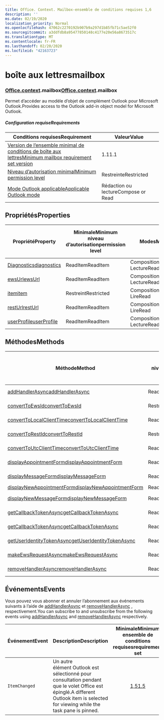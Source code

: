 ```yaml
---
title: Office. Context. Mailbox-ensemble de conditions requises 1,6
description: ''
ms.date: 02/19/2020
localization_priority: Normal
ms.openlocfilehash: 47062c2270192b907b9a297d1b85fb71c5ae52f0
ms.sourcegitcommit: a3ddfdb8a95477850148c4177e20e56a8673517c
ms.translationtype: MT
ms.contentlocale: fr-FR
ms.lasthandoff: 02/20/2020
ms.locfileid: "42163723"
---
```

# <a name="mailbox"></a><span data-ttu-id="8d539-102">boîte aux lettres</span><span class="sxs-lookup"><span data-stu-id="8d539-102">mailbox</span></span>

### <a name="officecontextmailbox"></a><span data-ttu-id="8d539-103">[Office](office.md)[.context](office.context.md).mailbox</span><span class="sxs-lookup"><span data-stu-id="8d539-103">[Office](office.md)[.context](office.context.md).mailbox</span></span>

<span data-ttu-id="8d539-104">Permet d’accéder au modèle d’objet de complément Outlook pour Microsoft Outlook.</span><span class="sxs-lookup"><span data-stu-id="8d539-104">Provides access to the Outlook add-in object model for Microsoft Outlook.</span></span>

##### <a name="requirements"></a><span data-ttu-id="8d539-105">Configuration requise</span><span class="sxs-lookup"><span data-stu-id="8d539-105">Requirements</span></span>

|<span data-ttu-id="8d539-106">Conditions requises</span><span class="sxs-lookup"><span data-stu-id="8d539-106">Requirement</span></span>| <span data-ttu-id="8d539-107">Valeur</span><span class="sxs-lookup"><span data-stu-id="8d539-107">Value</span></span>|
|---|---|
|[<span data-ttu-id="8d539-108">Version de l’ensemble minimal de conditions de boîte aux lettres</span><span class="sxs-lookup"><span data-stu-id="8d539-108">Minimum mailbox requirement set version</span></span>](../../requirement-sets/outlook-api-requirement-sets.md)| <span data-ttu-id="8d539-109">1.1</span><span class="sxs-lookup"><span data-stu-id="8d539-109">1.1</span></span>|
|[<span data-ttu-id="8d539-110">Niveau d’autorisation minimal</span><span class="sxs-lookup"><span data-stu-id="8d539-110">Minimum permission level</span></span>](../../../outlook/understanding-outlook-add-in-permissions.md)| <span data-ttu-id="8d539-111">Restreinte</span><span class="sxs-lookup"><span data-stu-id="8d539-111">Restricted</span></span>|
|[<span data-ttu-id="8d539-112">Mode Outlook applicable</span><span class="sxs-lookup"><span data-stu-id="8d539-112">Applicable Outlook mode</span></span>](../../../outlook/outlook-add-ins-overview.md#extension-points)| <span data-ttu-id="8d539-113">Rédaction ou lecture</span><span class="sxs-lookup"><span data-stu-id="8d539-113">Compose or Read</span></span>|

## <a name="properties"></a><span data-ttu-id="8d539-114">Propriétés</span><span class="sxs-lookup"><span data-stu-id="8d539-114">Properties</span></span>

| <span data-ttu-id="8d539-115">Propriété</span><span class="sxs-lookup"><span data-stu-id="8d539-115">Property</span></span> | <span data-ttu-id="8d539-116">Minimale</span><span class="sxs-lookup"><span data-stu-id="8d539-116">Minimum</span></span><br><span data-ttu-id="8d539-117">niveau d’autorisation</span><span class="sxs-lookup"><span data-stu-id="8d539-117">permission level</span></span> | <span data-ttu-id="8d539-118">Modes</span><span class="sxs-lookup"><span data-stu-id="8d539-118">Modes</span></span> | <span data-ttu-id="8d539-119">Type de retour</span><span class="sxs-lookup"><span data-stu-id="8d539-119">Return type</span></span> | <span data-ttu-id="8d539-120">Minimale</span><span class="sxs-lookup"><span data-stu-id="8d539-120">Minimum</span></span><br><span data-ttu-id="8d539-121">ensemble de conditions requises</span><span class="sxs-lookup"><span data-stu-id="8d539-121">requirement set</span></span> |
|---|---|---|---|:---:|
| [<span data-ttu-id="8d539-122">Diagnostics</span><span class="sxs-lookup"><span data-stu-id="8d539-122">diagnostics</span></span>](/javascript/api/outlook/office.mailbox?view=outlook-js-1.6#diagnostics) | <span data-ttu-id="8d539-123">ReadItem</span><span class="sxs-lookup"><span data-stu-id="8d539-123">ReadItem</span></span> | <span data-ttu-id="8d539-124">Composition</span><span class="sxs-lookup"><span data-stu-id="8d539-124">Compose</span></span><br><span data-ttu-id="8d539-125">Lecture</span><span class="sxs-lookup"><span data-stu-id="8d539-125">Read</span></span> | [<span data-ttu-id="8d539-126">Diagnostics</span><span class="sxs-lookup"><span data-stu-id="8d539-126">Diagnostics</span></span>](/javascript/api/outlook/office.diagnostics?view=outlook-js-1.6) | [<span data-ttu-id="8d539-127">1.1</span><span class="sxs-lookup"><span data-stu-id="8d539-127">1.1</span></span>](../requirement-set-1.1/outlook-requirement-set-1.1.md) |
| [<span data-ttu-id="8d539-128">ewsUrl</span><span class="sxs-lookup"><span data-stu-id="8d539-128">ewsUrl</span></span>](/javascript/api/outlook/office.mailbox?view=outlook-js-1.6#ewsurl) | <span data-ttu-id="8d539-129">ReadItem</span><span class="sxs-lookup"><span data-stu-id="8d539-129">ReadItem</span></span> | <span data-ttu-id="8d539-130">Composition</span><span class="sxs-lookup"><span data-stu-id="8d539-130">Compose</span></span><br><span data-ttu-id="8d539-131">Lecture</span><span class="sxs-lookup"><span data-stu-id="8d539-131">Read</span></span> | <span data-ttu-id="8d539-132">Chaîne</span><span class="sxs-lookup"><span data-stu-id="8d539-132">String</span></span> | [<span data-ttu-id="8d539-133">1.1</span><span class="sxs-lookup"><span data-stu-id="8d539-133">1.1</span></span>](../requirement-set-1.1/outlook-requirement-set-1.1.md) |
| [<span data-ttu-id="8d539-134">item</span><span class="sxs-lookup"><span data-stu-id="8d539-134">item</span></span>](office.context.mailbox.item.md) | <span data-ttu-id="8d539-135">Restreint</span><span class="sxs-lookup"><span data-stu-id="8d539-135">Restricted</span></span> | <span data-ttu-id="8d539-136">Composition</span><span class="sxs-lookup"><span data-stu-id="8d539-136">Compose</span></span><br><span data-ttu-id="8d539-137">Lire</span><span class="sxs-lookup"><span data-stu-id="8d539-137">Read</span></span> | [<span data-ttu-id="8d539-138">Élément</span><span class="sxs-lookup"><span data-stu-id="8d539-138">Item</span></span>](/javascript/api/outlook/office.item?view=outlook-js-1.6) | [<span data-ttu-id="8d539-139">1.1</span><span class="sxs-lookup"><span data-stu-id="8d539-139">1.1</span></span>](../requirement-set-1.1/outlook-requirement-set-1.1.md) |
| [<span data-ttu-id="8d539-140">restUrl</span><span class="sxs-lookup"><span data-stu-id="8d539-140">restUrl</span></span>](/javascript/api/outlook/office.mailbox?view=outlook-js-1.6#resturl) | <span data-ttu-id="8d539-141">ReadItem</span><span class="sxs-lookup"><span data-stu-id="8d539-141">ReadItem</span></span> | <span data-ttu-id="8d539-142">Composition</span><span class="sxs-lookup"><span data-stu-id="8d539-142">Compose</span></span><br><span data-ttu-id="8d539-143">Lire</span><span class="sxs-lookup"><span data-stu-id="8d539-143">Read</span></span> | <span data-ttu-id="8d539-144">Chaîne</span><span class="sxs-lookup"><span data-stu-id="8d539-144">String</span></span> | [<span data-ttu-id="8d539-145">1,5</span><span class="sxs-lookup"><span data-stu-id="8d539-145">1.5</span></span>](../requirement-set-1.5/outlook-requirement-set-1.5.md) |
| [<span data-ttu-id="8d539-146">userProfile</span><span class="sxs-lookup"><span data-stu-id="8d539-146">userProfile</span></span>](/javascript/api/outlook/office.mailbox?view=outlook-js-1.5#userprofile) | <span data-ttu-id="8d539-147">ReadItem</span><span class="sxs-lookup"><span data-stu-id="8d539-147">ReadItem</span></span> | <span data-ttu-id="8d539-148">Composition</span><span class="sxs-lookup"><span data-stu-id="8d539-148">Compose</span></span><br><span data-ttu-id="8d539-149">Lecture</span><span class="sxs-lookup"><span data-stu-id="8d539-149">Read</span></span> | [<span data-ttu-id="8d539-150">Profil</span><span class="sxs-lookup"><span data-stu-id="8d539-150">UserProfile</span></span>](/javascript/api/outlook/office.userprofile?view=outlook-js-1.6) | [<span data-ttu-id="8d539-151">1.1</span><span class="sxs-lookup"><span data-stu-id="8d539-151">1.1</span></span>](../requirement-set-1.1/outlook-requirement-set-1.1.md) |

## <a name="methods"></a><span data-ttu-id="8d539-152">Méthodes</span><span class="sxs-lookup"><span data-stu-id="8d539-152">Methods</span></span>

| <span data-ttu-id="8d539-153">Méthode</span><span class="sxs-lookup"><span data-stu-id="8d539-153">Method</span></span> | <span data-ttu-id="8d539-154">Minimale</span><span class="sxs-lookup"><span data-stu-id="8d539-154">Minimum</span></span><br><span data-ttu-id="8d539-155">niveau d’autorisation</span><span class="sxs-lookup"><span data-stu-id="8d539-155">permission level</span></span> | <span data-ttu-id="8d539-156">Modes</span><span class="sxs-lookup"><span data-stu-id="8d539-156">Modes</span></span> | <span data-ttu-id="8d539-157">Minimale</span><span class="sxs-lookup"><span data-stu-id="8d539-157">Minimum</span></span><br><span data-ttu-id="8d539-158">ensemble de conditions requises</span><span class="sxs-lookup"><span data-stu-id="8d539-158">requirement set</span></span> |
|---|---|---|:---:|
| [<span data-ttu-id="8d539-159">addHandlerAsync</span><span class="sxs-lookup"><span data-stu-id="8d539-159">addHandlerAsync</span></span>](/javascript/api/outlook/office.mailbox?view=outlook-js-1.6#addhandlerasync-eventtype--handler--options--callback-) | <span data-ttu-id="8d539-160">ReadItem</span><span class="sxs-lookup"><span data-stu-id="8d539-160">ReadItem</span></span> | <span data-ttu-id="8d539-161">Composition</span><span class="sxs-lookup"><span data-stu-id="8d539-161">Compose</span></span><br><span data-ttu-id="8d539-162">Lire</span><span class="sxs-lookup"><span data-stu-id="8d539-162">Read</span></span> | [<span data-ttu-id="8d539-163">1,5</span><span class="sxs-lookup"><span data-stu-id="8d539-163">1.5</span></span>](../requirement-set-1.5/outlook-requirement-set-1.5.md) |
| [<span data-ttu-id="8d539-164">convertToEwsId</span><span class="sxs-lookup"><span data-stu-id="8d539-164">convertToEwsId</span></span>](/javascript/api/outlook/office.mailbox?view=outlook-js-1.6#converttoewsid-itemid--restversion-) | <span data-ttu-id="8d539-165">Restreint</span><span class="sxs-lookup"><span data-stu-id="8d539-165">Restricted</span></span> | <span data-ttu-id="8d539-166">Composition</span><span class="sxs-lookup"><span data-stu-id="8d539-166">Compose</span></span><br><span data-ttu-id="8d539-167">Lire</span><span class="sxs-lookup"><span data-stu-id="8d539-167">Read</span></span> | [<span data-ttu-id="8d539-168">1.3</span><span class="sxs-lookup"><span data-stu-id="8d539-168">1.3</span></span>](../requirement-set-1.3/outlook-requirement-set-1.3.md) |
| [<span data-ttu-id="8d539-169">convertToLocalClientTime</span><span class="sxs-lookup"><span data-stu-id="8d539-169">convertToLocalClientTime</span></span>](/javascript/api/outlook/office.mailbox?view=outlook-js-1.6#converttolocalclienttime-timevalue-) | <span data-ttu-id="8d539-170">ReadItem</span><span class="sxs-lookup"><span data-stu-id="8d539-170">ReadItem</span></span> | <span data-ttu-id="8d539-171">Composition</span><span class="sxs-lookup"><span data-stu-id="8d539-171">Compose</span></span><br><span data-ttu-id="8d539-172">Lire</span><span class="sxs-lookup"><span data-stu-id="8d539-172">Read</span></span> | [<span data-ttu-id="8d539-173">1.1</span><span class="sxs-lookup"><span data-stu-id="8d539-173">1.1</span></span>](../requirement-set-1.1/outlook-requirement-set-1.1.md) |
| [<span data-ttu-id="8d539-174">convertToRestId</span><span class="sxs-lookup"><span data-stu-id="8d539-174">convertToRestId</span></span>](/javascript/api/outlook/office.mailbox?view=outlook-js-1.6#converttorestid-itemid--restversion-) | <span data-ttu-id="8d539-175">Restreint</span><span class="sxs-lookup"><span data-stu-id="8d539-175">Restricted</span></span> | <span data-ttu-id="8d539-176">Composition</span><span class="sxs-lookup"><span data-stu-id="8d539-176">Compose</span></span><br><span data-ttu-id="8d539-177">Lire</span><span class="sxs-lookup"><span data-stu-id="8d539-177">Read</span></span> | [<span data-ttu-id="8d539-178">1.3</span><span class="sxs-lookup"><span data-stu-id="8d539-178">1.3</span></span>](../requirement-set-1.3/outlook-requirement-set-1.3.md) |
| [<span data-ttu-id="8d539-179">convertToUtcClientTime</span><span class="sxs-lookup"><span data-stu-id="8d539-179">convertToUtcClientTime</span></span>](/javascript/api/outlook/office.mailbox?view=outlook-js-1.6#converttoutcclienttime-input-) | <span data-ttu-id="8d539-180">ReadItem</span><span class="sxs-lookup"><span data-stu-id="8d539-180">ReadItem</span></span> | <span data-ttu-id="8d539-181">Composition</span><span class="sxs-lookup"><span data-stu-id="8d539-181">Compose</span></span><br><span data-ttu-id="8d539-182">Lecture</span><span class="sxs-lookup"><span data-stu-id="8d539-182">Read</span></span> | [<span data-ttu-id="8d539-183">1.1</span><span class="sxs-lookup"><span data-stu-id="8d539-183">1.1</span></span>](../requirement-set-1.1/outlook-requirement-set-1.1.md) |
| [<span data-ttu-id="8d539-184">displayAppointmentForm</span><span class="sxs-lookup"><span data-stu-id="8d539-184">displayAppointmentForm</span></span>](/javascript/api/outlook/office.mailbox?view=outlook-js-1.6#displayappointmentform-itemid-) | <span data-ttu-id="8d539-185">ReadItem</span><span class="sxs-lookup"><span data-stu-id="8d539-185">ReadItem</span></span> | <span data-ttu-id="8d539-186">Composition</span><span class="sxs-lookup"><span data-stu-id="8d539-186">Compose</span></span><br><span data-ttu-id="8d539-187">Lire</span><span class="sxs-lookup"><span data-stu-id="8d539-187">Read</span></span> | [<span data-ttu-id="8d539-188">1.1</span><span class="sxs-lookup"><span data-stu-id="8d539-188">1.1</span></span>](../requirement-set-1.1/outlook-requirement-set-1.1.md) |
| [<span data-ttu-id="8d539-189">displayMessageForm</span><span class="sxs-lookup"><span data-stu-id="8d539-189">displayMessageForm</span></span>](/javascript/api/outlook/office.mailbox?view=outlook-js-1.6#displaymessageform-itemid-) | <span data-ttu-id="8d539-190">ReadItem</span><span class="sxs-lookup"><span data-stu-id="8d539-190">ReadItem</span></span> | <span data-ttu-id="8d539-191">Composition</span><span class="sxs-lookup"><span data-stu-id="8d539-191">Compose</span></span><br><span data-ttu-id="8d539-192">Lecture</span><span class="sxs-lookup"><span data-stu-id="8d539-192">Read</span></span> | [<span data-ttu-id="8d539-193">1.1</span><span class="sxs-lookup"><span data-stu-id="8d539-193">1.1</span></span>](../requirement-set-1.1/outlook-requirement-set-1.1.md) |
| [<span data-ttu-id="8d539-194">displayNewAppointmentForm</span><span class="sxs-lookup"><span data-stu-id="8d539-194">displayNewAppointmentForm</span></span>](/javascript/api/outlook/office.mailbox?view=outlook-js-1.6#displaynewappointmentform-parameters-) | <span data-ttu-id="8d539-195">ReadItem</span><span class="sxs-lookup"><span data-stu-id="8d539-195">ReadItem</span></span> | <span data-ttu-id="8d539-196">Lire</span><span class="sxs-lookup"><span data-stu-id="8d539-196">Read</span></span> | [<span data-ttu-id="8d539-197">1.1</span><span class="sxs-lookup"><span data-stu-id="8d539-197">1.1</span></span>](../requirement-set-1.1/outlook-requirement-set-1.1.md) |
| [<span data-ttu-id="8d539-198">displayNewMessageForm</span><span class="sxs-lookup"><span data-stu-id="8d539-198">displayNewMessageForm</span></span>](/javascript/api/outlook/office.mailbox?view=outlook-js-1.6#displaynewmessageform-parameters-) | <span data-ttu-id="8d539-199">ReadItem</span><span class="sxs-lookup"><span data-stu-id="8d539-199">ReadItem</span></span> | <span data-ttu-id="8d539-200">Composition</span><span class="sxs-lookup"><span data-stu-id="8d539-200">Compose</span></span><br><span data-ttu-id="8d539-201">Lire</span><span class="sxs-lookup"><span data-stu-id="8d539-201">Read</span></span> | [<span data-ttu-id="8d539-202">1,6</span><span class="sxs-lookup"><span data-stu-id="8d539-202">1.6</span></span>](../requirement-set-1.6/outlook-requirement-set-1.6.md) |
| [<span data-ttu-id="8d539-203">getCallbackTokenAsync</span><span class="sxs-lookup"><span data-stu-id="8d539-203">getCallbackTokenAsync</span></span>](/javascript/api/outlook/office.mailbox?view=outlook-js-1.6#getcallbacktokenasync-options--callback-) | <span data-ttu-id="8d539-204">ReadItem</span><span class="sxs-lookup"><span data-stu-id="8d539-204">ReadItem</span></span> | <span data-ttu-id="8d539-205">Composition</span><span class="sxs-lookup"><span data-stu-id="8d539-205">Compose</span></span><br><span data-ttu-id="8d539-206">Lecture</span><span class="sxs-lookup"><span data-stu-id="8d539-206">Read</span></span> | [<span data-ttu-id="8d539-207">1,5</span><span class="sxs-lookup"><span data-stu-id="8d539-207">1.5</span></span>](../requirement-set-1.5/outlook-requirement-set-1.5.md) |
| [<span data-ttu-id="8d539-208">getCallbackTokenAsync</span><span class="sxs-lookup"><span data-stu-id="8d539-208">getCallbackTokenAsync</span></span>](/javascript/api/outlook/office.mailbox?view=outlook-js-1.6#getcallbacktokenasync-callback--usercontext-) | <span data-ttu-id="8d539-209">ReadItem</span><span class="sxs-lookup"><span data-stu-id="8d539-209">ReadItem</span></span> | <span data-ttu-id="8d539-210">Composition</span><span class="sxs-lookup"><span data-stu-id="8d539-210">Compose</span></span><br><span data-ttu-id="8d539-211">Lecture</span><span class="sxs-lookup"><span data-stu-id="8d539-211">Read</span></span> | [<span data-ttu-id="8d539-212">1.3</span><span class="sxs-lookup"><span data-stu-id="8d539-212">1.3</span></span>](../requirement-set-1.3/outlook-requirement-set-1.3.md)<br>[<span data-ttu-id="8d539-213">1.1</span><span class="sxs-lookup"><span data-stu-id="8d539-213">1.1</span></span>](../requirement-set-1.1/outlook-requirement-set-1.1.md) |
| [<span data-ttu-id="8d539-214">getUserIdentityTokenAsync</span><span class="sxs-lookup"><span data-stu-id="8d539-214">getUserIdentityTokenAsync</span></span>](/javascript/api/outlook/office.mailbox?view=outlook-js-1.6#getuseridentitytokenasync-callback--usercontext-) | <span data-ttu-id="8d539-215">ReadItem</span><span class="sxs-lookup"><span data-stu-id="8d539-215">ReadItem</span></span> | <span data-ttu-id="8d539-216">Composition</span><span class="sxs-lookup"><span data-stu-id="8d539-216">Compose</span></span><br><span data-ttu-id="8d539-217">Lecture</span><span class="sxs-lookup"><span data-stu-id="8d539-217">Read</span></span> | [<span data-ttu-id="8d539-218">1.1</span><span class="sxs-lookup"><span data-stu-id="8d539-218">1.1</span></span>](../requirement-set-1.1/outlook-requirement-set-1.1.md) |
| [<span data-ttu-id="8d539-219">makeEwsRequestAsync</span><span class="sxs-lookup"><span data-stu-id="8d539-219">makeEwsRequestAsync</span></span>](/javascript/api/outlook/office.mailbox?view=outlook-js-1.6#makeewsrequestasync-data--callback--usercontext-) | <span data-ttu-id="8d539-220">ReadWriteMailbox</span><span class="sxs-lookup"><span data-stu-id="8d539-220">ReadWriteMailbox</span></span> | <span data-ttu-id="8d539-221">Composition</span><span class="sxs-lookup"><span data-stu-id="8d539-221">Compose</span></span><br><span data-ttu-id="8d539-222">Lire</span><span class="sxs-lookup"><span data-stu-id="8d539-222">Read</span></span> | [<span data-ttu-id="8d539-223">1.1</span><span class="sxs-lookup"><span data-stu-id="8d539-223">1.1</span></span>](../requirement-set-1.1/outlook-requirement-set-1.1.md) |
| [<span data-ttu-id="8d539-224">removeHandlerAsync</span><span class="sxs-lookup"><span data-stu-id="8d539-224">removeHandlerAsync</span></span>](/javascript/api/outlook/office.mailbox?view=outlook-js-1.6#removehandlerasync-eventtype--options--callback-) | <span data-ttu-id="8d539-225">ReadItem</span><span class="sxs-lookup"><span data-stu-id="8d539-225">ReadItem</span></span> | <span data-ttu-id="8d539-226">Composition</span><span class="sxs-lookup"><span data-stu-id="8d539-226">Compose</span></span><br><span data-ttu-id="8d539-227">Lecture</span><span class="sxs-lookup"><span data-stu-id="8d539-227">Read</span></span> | [<span data-ttu-id="8d539-228">1,5</span><span class="sxs-lookup"><span data-stu-id="8d539-228">1.5</span></span>](../requirement-set-1.5/outlook-requirement-set-1.5.md) |

## <a name="events"></a><span data-ttu-id="8d539-229">Événements</span><span class="sxs-lookup"><span data-stu-id="8d539-229">Events</span></span>

<span data-ttu-id="8d539-230">Vous pouvez vous abonner et annuler l’abonnement aux événements suivants à l’aide de [addHandlerAsync](/javascript/api/outlook/office.mailbox?view=outlook-js-1.6#addhandlerasync-eventtype--handler--options--callback-) et [removeHandlerAsync](/javascript/api/outlook/office.mailbox?view=outlook-js-1.6#removehandlerasync-eventtype--options--callback-) , respectivement.</span><span class="sxs-lookup"><span data-stu-id="8d539-230">You can subscribe to and unsubscribe from the following events using [addHandlerAsync](/javascript/api/outlook/office.mailbox?view=outlook-js-1.6#addhandlerasync-eventtype--handler--options--callback-) and [removeHandlerAsync](/javascript/api/outlook/office.mailbox?view=outlook-js-1.6#removehandlerasync-eventtype--options--callback-) respectively.</span></span>

| <span data-ttu-id="8d539-231">Événement</span><span class="sxs-lookup"><span data-stu-id="8d539-231">Event</span></span> | <span data-ttu-id="8d539-232">Description</span><span class="sxs-lookup"><span data-stu-id="8d539-232">Description</span></span> | <span data-ttu-id="8d539-233">Minimale</span><span class="sxs-lookup"><span data-stu-id="8d539-233">Minimum</span></span><br><span data-ttu-id="8d539-234">ensemble de conditions requises</span><span class="sxs-lookup"><span data-stu-id="8d539-234">requirement set</span></span> |
|---|---|:---:|
|`ItemChanged`| <span data-ttu-id="8d539-235">Un autre élément Outlook est sélectionné pour consultation pendant que le volet Office est épinglé.</span><span class="sxs-lookup"><span data-stu-id="8d539-235">A different Outlook item is selected for viewing while the task pane is pinned.</span></span> | [<span data-ttu-id="8d539-236">1,5</span><span class="sxs-lookup"><span data-stu-id="8d539-236">1.5</span></span>](../requirement-set-1.5/outlook-requirement-set-1.5.md) |
